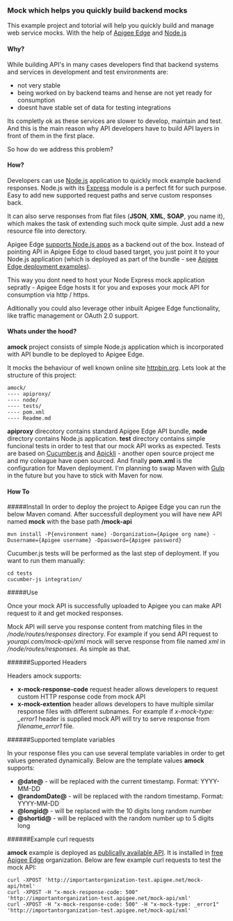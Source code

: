 ### Mock which helps you quickly build backend mocks

This example project and totorial will help you quickly build and manage web service mocks. With the help of [Apigee Edge](http://apigee.com/docs/api-services/content/what-apigee-edge) and [Node.js](https://nodejs.org/)

#### Why?

While building API's in many cases developers find that backend systems and services in development and test environments are:

* not very stable
* being worked on by backend teams and hense are not yet ready for consumption
* doesnt have stable set of data for testing integrations

Its completly ok as these services are slower to develop, maintain and test. And this is the main reason why API developers have to build API layers in front of them in the first place.

So how do we address this problem?

#### How?

Developers can use [Node.js](https://nodejs.org/) application to quickly mock example backend responses. Node.js with its [Express](http://expressjs.com/) module is a perfect fit for such purpose. Easy to add new supported request paths and serve custom responses back.

It can also serve responses from flat files (**JSON**, **XML**, **SOAP**, you name it), which makes the task of extending such mock quite simple. Just add a new resource file into derectory.

Apigee Edge [supports Node.js apps](http://apigee.com/docs/api-services/content/overview-nodejs-apigee-edge) as a backend out of the box. Instead of pointing API in Apigee Edge to cloud based target, you just point it to your Node.js application (which is deployed as part of the bundle - see [Apigee Edge deployment examples](https://github.com/sauliuz/apigee-maven-deployments)).

This way you dont need to host your Node Express mock application sepratly - Apigee Edge hosts it for you and exposes your mock API for consumption via http / https.

Aditionally you could also leverage other inbuilt Apigee Edge functionality, like traffic management or OAuth 2.0 support.

#### Whats under the hood?

**amock** project consists of simple Node.js application which is incorporated with API bundle to be deployed to Apigee Edge.

It mocks the behaviour of well known online site [httpbin.org](http://httpbin.org/). Lets look at the structure of this project:

	amock/
	---- apiproxy/
	---- node/
	---- tests/	
	---- pom.xml
	---- Readme.md
	
	
**apiproxy** direcotory contains standard Apigee Edge API bundle, **node** directory contains Node.js application. **test** directory contains simple funcional tests in order to test that our mock API works as expected. Tests are based on [Cucumber.js](https://github.com/cucumber/cucumber-js) and [Apickli](https://github.com/apickli/apickli) - another open source project me and my coleague have open sourced. And finally **pom.xml** is the configuration for Maven deployment. I'm planning to swap Maven with [Gulp](http://gulpjs.com/) in the future but you have to stick with Maven for now.

#### How To

#####Install
In order to deploy the project to Apigee Edge you can run the below Maven comand. After successfull deployment you will have new API named **mock** with the base path **/mock-api**

	mvn install -P{environment name} -Dorganization={Apigee org name} -Dusername={Apigee username} -Dpassword={Apigee password} 


Cucumber.js tests will be performed as the last step of deployment. If you want to run them manually:

	cd tests
	cucumber-js integration/

#####Use

Once your mock API is successfully uploaded to Apigee you can make API request to it and get mocked responses. 

Mock API will serve you response content from matching files in the */node/routes/responses* directory. For example if you send API request to *yourapi.com/mock-api/xml* mock will serve response from file named *xml* in */node/routes/responses*. As simple as that.

######Supported Headers

Headers amock supports:

* **x-mock-response-code** request header allows developers to request custom HTTP response code from mock API
* **x-mock-extention** header allows developers to have multiple similar response files with different subnames. For example if *x-mock-type: _error1* header is supplied mock API will try to serve response from *filename_error1* file.

######Supported template variables

In your response files you can use several template variables in order to get values generated dynamically. Below are the template values **amock** supports:

* **@date@** - will be replaced with the current timestamp. Format: YYYY-MM-DD
* **@randomDate@** - will be replaced with the random timestamp. Format: YYYY-MM-DD
* **@longid@** - will be replaced with the 10 digits long random number
* **@shortid@** - will be replaced with the random number up to 5 digits long

######Example curl requests

**amock** example is deployed as [publically available API](http://importantorganization-test.apigee.net/mock-api/about). It is installed in [free Apigee Edge](https://accounts.apigee.com/accounts/sign_up) organization. Below are few example curl requests to test the mock API:

	curl -XPOST 'http://importantorganization-test.apigee.net/mock-api/html'
	curl -XPOST -H "x-mock-response-code: 500" 'http://importantorganization-test.apigee.net/mock-api/xml'
	curl -XPOST -H "x-mock-response-code: 500" -H "x-mock-type: _error1" 'http://importantorganization-test.apigee.net/mock-api/xml' 